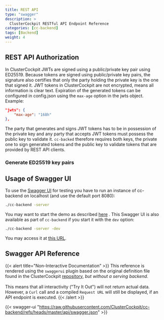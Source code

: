 ```yaml
---
title: REST API
type: "swagger"
description: >
  ClusterCockpit RESTful API Endpoint Reference
categories: [cc-backend]
tags: [Backend]
weight: 4
---
```

## REST API Authorization

In ClusterCockpit JWTs are signed using a public/private key pair using ED25519.
Because tokens are signed using public/private key pairs, the signature also
certifies that only the party holding the private key is the one that signed it.
JWT tokens in ClusterCockpit are not encrypted, means all information is clear
text. Expiration of the generated tokens can be configured in config.json using
the `max-age` option in the jwts object. Example:

``` json
"jwts": {
    "max-age": "168h"
},
```

The party that generates and signs JWT tokens has to be in possession of the
private key and any party that accepts JWT tokens must possess the public key to
validate it. `cc-backed` therefore requires both keys, the private one to
sign generated tokens and the public key to validate tokens that are provided by
REST API clients.

### Generate ED25519 key pairs

## Usage of Swagger UI

To use the [Swagger UI](https://swagger.io/tools/swagger-ui/) for testing you
have to run an instance of cc-backend on localhost (and use the default port
8080):

```bash
./cc-backend -server
```

You may want to start the demo as described [here](/docs/getting-started/) .
This Swagger UI is also available as part of `cc-backend` if you start it with
the `dev` option:

```bash
./cc-backend -server -dev
```

You may access it at [this URL](http://localhost:8080/swagger/).

## Swagger API Reference

{{< alert title="Non-Interactive Documentation" >}}
This reference is rendered using the `swaggerui` plugin based on the original definition file found in the ClusterCockpit [repository](https://github.com/ClusterCockpit/cc-backend/blob/master/api/swagger.json "ClusterCockpit GitHub"), *but without a serving backend*.</br></br>
This means that all interactivity ("Try It Out") will not return actual data. However, a `Curl` call and a compiled `Request URL` will still be displayed, if an API endpoint is executed.
{{< /alert >}}

{{< swagger-ui "https://raw.githubusercontent.com/ClusterCockpit/cc-backend/refs/heads/master/api/swagger.json" >}}
